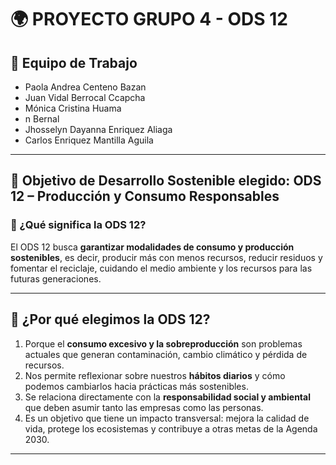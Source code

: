 # 🌍 PROYECTO GRUPO 4 - ODS 12 



## 👥 Equipo de Trabajo
- Paola Andrea Centeno Bazan  
- Juan Vidal Berrocal Ccapcha 
- Mónica Cristina Huama
- n Bernal  
- Jhosselyn Dayanna Enriquez Aliaga  
- Carlos Enriquez Mantilla Aguila  

---

## 🎯 Objetivo de Desarrollo Sostenible elegido: **ODS 12 – Producción y Consumo Responsables**

### 📌 ¿Qué significa la ODS 12?
El ODS 12 busca **garantizar modalidades de consumo y producción sostenibles**, es decir, producir más con menos recursos, reducir residuos y fomentar el reciclaje, cuidando el medio ambiente y los recursos para las futuras generaciones.  

---

## 🤔 ¿Por qué elegimos la ODS 12?
1. Porque el **consumo excesivo y la sobreproducción** son problemas actuales que generan contaminación, cambio climático y pérdida de recursos.  
2. Nos permite reflexionar sobre nuestros **hábitos diarios** y cómo podemos cambiarlos hacia prácticas más sostenibles.  
3. Se relaciona directamente con la **responsabilidad social y ambiental** que deben asumir tanto las empresas como las personas.  
4. Es un objetivo que tiene un impacto transversal: mejora la calidad de vida, protege los ecosistemas y contribuye a otras metas de la Agenda 2030.  

---



